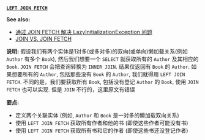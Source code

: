 **[`LEFT JOIN FETCH`](https://github.com/totemtec/Hibernate-JPA/tree/master/LeftJoinFetch)**

**See also:**
- [通过 JOIN FETCH 解决 LazyInitializationException 问题](https://github.com/totemtec/Hibernate-JPA/tree/master/JoinFetch)
- [JOIN VS. JOIN FETCH](https://github.com/totemtec/Hibernate-JPA/tree/master/JoinVSJoinFetch)

**说明:** 
假设我们有两个实体是1对多(或多对多)的双向(或单向)懒加载关系(例如 `Author` 有多个 `Book`),
然后我们想要一个 `SELECT` 就获取所有的 `Author` 及其相应的 `Book`. 
`JOIN FETCH` 会把查询转换为 `INNER JOIN`. 结果仅返回有 `Book` 的 `Author`.
如果想要所有的 `Author`, 包括那些没有 `Book` 的 `Author`, 我们就得用 `LEFT JOIN FETCH`. 
不同的是，我们要获取所有 `Book`, 包括没有登记 `Author` 的 `Book`, 使用 `JOIN FETCH` 也可以实现. 但是 `JOIN` 不行的，这里原文有错误

**要点:**
- 定义两个关联实体 (例如, `Author` 和 `Book` 是一对多的懒加载双向关系)
- 使用 `LEFT JOIN FETCH` 获取所有作者和他的书 (即使这些作者可能没有书)
- 使用 `LEFT JOIN FETCH` 获取所有书和它的作者 (即使这些书还没登记作者)

